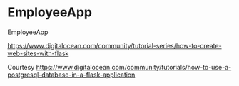 # EmployeeApp
EmployeeApp

https://www.digitalocean.com/community/tutorial-series/how-to-create-web-sites-with-flask

Courtesy 
https://www.digitalocean.com/community/tutorials/how-to-use-a-postgresql-database-in-a-flask-application
